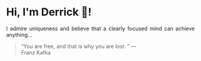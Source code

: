 # Hi, I'm Derrick 👋!
<p align="justify">I admire uniqueness and believe that a clearly focused mind can achieve anything...</p> 
<!-- #quote-start -->
<blockquote>&ldquo;You are free, and that is why you are lost. &rdquo; &mdash; <footer>Franz Kafka</footer></blockquote>
<!-- #quote-end -->
